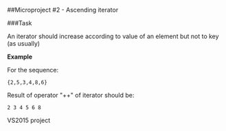 ##Microproject #2 - Ascending iterator

###Task

An iterator should increase according to value of an element but not to key (as usually)

**Example**

For the sequence:

`{2,5,3,4,8,6}`

Result of operator "++" of iterator should be:

`2 3 4 5 6 8`


VS2015 project